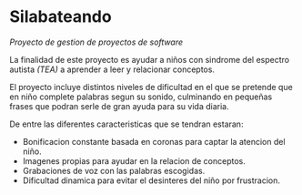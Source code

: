 # Silabateando
*Proyecto de gestion de proyectos de software*

La finalidad de este proyecto es ayudar a niños con sindrome del espectro autista *(TEA)* a aprender a leer y relacionar conceptos.

El proyecto incluye distintos niveles de dificultad en el que se pretende que en niño complete palabras segun su sonido, culminando en pequeñas frases que podran serle de gran ayuda para su vida diaria.

De entre las diferentes caracteristicas que se tendran estaran:
  * Bonificacion constante basada en coronas para captar la atencion del niño.
  * Imagenes propias para ayudar en la relacion de conceptos.
  * Grabaciones de voz con las palabras escogidas.
  * Dificultad dinamica para evitar el desinteres del niño por frustracion.
